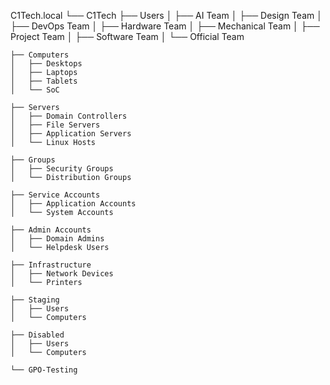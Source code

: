 C1Tech.local
└── C1Tech
    ├── Users
    │   ├── AI Team
    │   ├── Design Team
    │   ├── DevOps Team
    │   ├── Hardware Team
    │   ├── Mechanical Team
    │   ├── Project Team
    │   ├── Software Team
    │   └── Official Team

    ├── Computers
    │   ├── Desktops
    │   ├── Laptops
    │   ├── Tablets
    │   └── SoC

    ├── Servers
    │   ├── Domain Controllers
    │   ├── File Servers
    │   ├── Application Servers
    │   └── Linux Hosts

    ├── Groups
    │   ├── Security Groups
    │   └── Distribution Groups

    ├── Service Accounts
    │   ├── Application Accounts
    │   └── System Accounts

    ├── Admin Accounts
    │   ├── Domain Admins
    │   └── Helpdesk Users

    ├── Infrastructure
    │   ├── Network Devices
    │   └── Printers

    ├── Staging
    │   ├── Users
    │   └── Computers

    ├── Disabled
    │   ├── Users
    │   └── Computers

    └── GPO-Testing